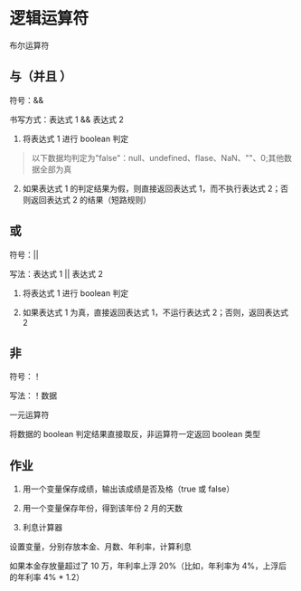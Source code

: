 # 逻辑运算符

布尔运算符

## 与（并且 ）

符号：&&

书写方式：表达式 1 && 表达式 2

1. 将表达式 1 进行 boolean 判定

> 以下数据均判定为"false"：null、undefined、flase、NaN、""、0;其他数据全部为真

2. 如果表达式 1 的判定结果为假，则直接返回表达式 1，而不执行表达式 2；否则返回表达式 2 的结果（短路规则）

## 或

符号：||

写法：表达式 1 || 表达式 2

1. 将表达式 1 进行 boolean 判定

2. 如果表达式 1 为真，直接返回表达式 1，不运行表达式 2；否则，返回表达式 2

## 非

符号：！

写法：！数据

一元运算符

将数据的 boolean 判定结果直接取反，非运算符一定返回 boolean 类型

## 作业

1. 用一个变量保存成绩，输出该成绩是否及格（true 或 false）

2. 用一个变量保存年份，得到该年份 2 月的天数

3. 利息计算器

设置变量，分别存放本金、月数、年利率，计算利息

如果本金存放量超过了 10 万，年利率上浮 20%（比如，年利率为 4%，上浮后的年利率 4% * 1.2）
 
